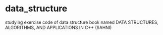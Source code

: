 # data_structure
studying exercise code of data structure book named DATA STRUCTURES, ALGORITHMS, AND APPLICATIONS IN C++ (SAHNI)



